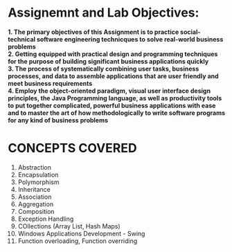 # Assignemnt and Lab Objectives:
**1. The primary objectives of this Assignment is to practice social-technical software engineering technicques to
solve real-world business problems** <br>
**2. Getting equipped with practical design and programming techniques for the purpose of building significant business applications quickly** <br>
**3. The process of systematically combining user tasks, business processes, and data to assemble applications that are user friendly and
meet business requirements** <br>
**4. Employ the object-oriented paradigm, visual user interface design principles, the Java Programming language, as well as productivity 
tools to put together complicated, powerful business applications with ease and to master the art of how methodologically to write software 
programs for any kind of business problems** <br>

# CONCEPTS COVERED
1. Abstraction
2. Encapsulation
3. Polymorphism
4. Inheritance
5. Association
6. Aggregation
7. Composition
8. Exception Handling
9. COllections (Array List, Hash Maps)
10. Windows Applications Development - Swing
11. Function overloading, Function overriding
